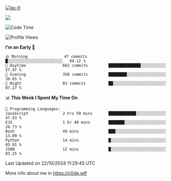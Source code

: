 [![ko-fi](https://ko-fi.com/img/githubbutton_sm.svg)](https://ko-fi.com/Z8Z4Y2LKX)

<a href="https://wakatime.com"><img src="https://wakatime.com/share/@c0dezin/b7f18a7c-ab3a-40b8-8bc7-b1b7bf71f1d6.svg" /></a>

<!--START_SECTION:waka-->
![Code Time](http://img.shields.io/badge/Code%20Time-129%20hrs%2039%20mins-blue)

![Profile Views](http://img.shields.io/badge/Profile%20Views-2-blue)

**I'm an Early 🐤** 

```text
🌞 Morning                47 commits          █░░░░░░░░░░░░░░░░░░░░░░░░   04.12 % 
🌆 Daytime                662 commits         ██████████████░░░░░░░░░░░   57.97 % 
🌃 Evening                350 commits         ████████░░░░░░░░░░░░░░░░░   30.65 % 
🌙 Night                  83 commits          ██░░░░░░░░░░░░░░░░░░░░░░░   07.27 % 
```


📊 **This Week I Spent My Time On** 

```text
💬 Programming Languages: 
JavaScript               2 hrs 59 mins       ████████████░░░░░░░░░░░░░   47.93 % 
EJS                      1 hr 40 mins        ███████░░░░░░░░░░░░░░░░░░   26.73 % 
Bash                     49 mins             ███░░░░░░░░░░░░░░░░░░░░░░   13.09 % 
Python                   14 mins             █░░░░░░░░░░░░░░░░░░░░░░░░   03.91 % 
JSON                     12 mins             █░░░░░░░░░░░░░░░░░░░░░░░░   03.25 % 
```


 Last Updated on 22/10/2024 11:29:45 UTC
<!--END_SECTION:waka-->

More info about me in https://c0de.wtf
